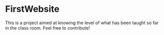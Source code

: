# FirstWebsite
This is a project aimed at knowing the level of what has been taught so far in the class room. Feel free to contribute!
